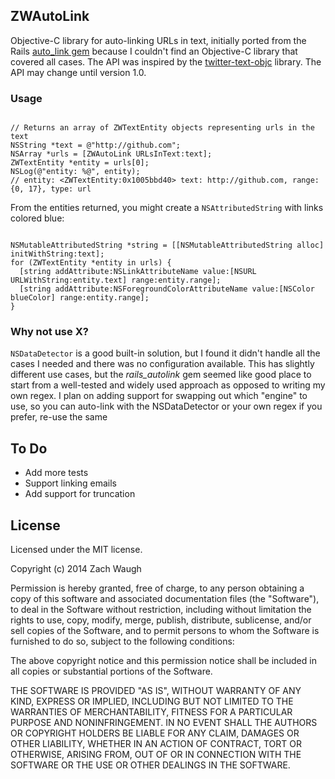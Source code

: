 ## ZWAutoLink

Objective-C library for auto-linking URLs in text, initially ported from the Rails [auto_link gem](https://github.com/tenderlove/rails_autolink) because I couldn't find an Objective-C library that covered all cases. The API was inspired by the [twitter-text-objc](https://github.com/twitter/twitter-text-objc) library. The API may change until version 1.0.

### Usage

```objc

// Returns an array of ZWTextEntity objects representing urls in the text
NSString *text = @"http://github.com";
NSArray *urls = [ZWAutoLink URLsInText:text];
ZWTextEntity *entity = urls[0];
NSLog(@"entity: %@", entity);
// entity: <ZWTextEntity:0x1005bbd40> text: http://github.com, range: {0, 17}, type: url

```

From the entities returned, you might create a `NSAttributedString` with links colored blue:

```objc

NSMutableAttributedString *string = [[NSMutableAttributedString alloc] initWithString:text];
for (ZWTextEntity *entity in urls) {
  [string addAttribute:NSLinkAttributeName value:[NSURL URLWithString:entity.text] range:entity.range];
  [string addAttribute:NSForegroundColorAttributeName value:[NSColor blueColor] range:entity.range];
}
```


### Why not use X?

`NSDataDetector` is a good built-in solution, but I found it didn't handle all the cases I needed and there was no configuration available. This has slightly different use cases, but the *rails_autolink* gem seemed like good place to start from a well-tested and widely used approach as opposed to writing my own regex. I plan on adding support for swapping out which "engine" to use, so you can auto-link with the NSDataDetector or your own regex if you prefer, re-use the same 

## To Do

- Add more tests
- Support linking emails
- Add support for truncation

## License

Licensed under the MIT license.

Copyright (c) 2014 Zach Waugh

Permission is hereby granted, free of charge, to any person obtaining a copy of this software and associated documentation files (the "Software"), to deal in the Software without restriction, including without limitation the rights to use, copy, modify, merge, publish, distribute, sublicense, and/or sell copies of the Software, and to permit persons to whom the Software is furnished to do so, subject to the following conditions:

The above copyright notice and this permission notice shall be included in all copies or substantial portions of the Software.

THE SOFTWARE IS PROVIDED "AS IS", WITHOUT WARRANTY OF ANY KIND, EXPRESS OR IMPLIED, INCLUDING BUT NOT LIMITED TO THE WARRANTIES OF MERCHANTABILITY, FITNESS FOR A PARTICULAR PURPOSE AND NONINFRINGEMENT. IN NO EVENT SHALL THE AUTHORS OR COPYRIGHT HOLDERS BE LIABLE FOR ANY CLAIM, DAMAGES OR OTHER LIABILITY, WHETHER IN AN ACTION OF CONTRACT, TORT OR OTHERWISE, ARISING FROM, OUT OF OR IN CONNECTION WITH THE SOFTWARE OR THE USE OR OTHER DEALINGS IN THE SOFTWARE.
